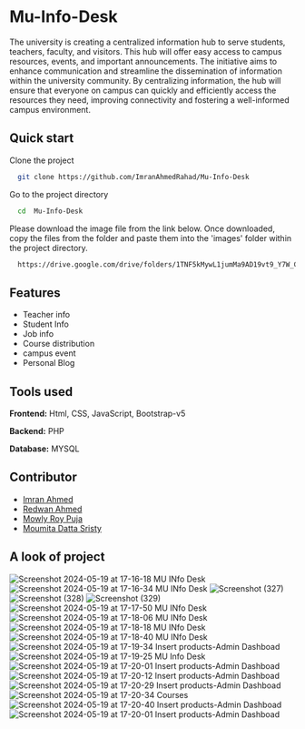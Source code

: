 # Mu-Info-Desk

The university is creating a centralized information hub to serve students, teachers, faculty, and visitors. This hub will offer easy access to campus resources, events, and important announcements. The initiative aims to enhance communication and streamline the dissemination of information within the university community. By centralizing information, the hub will ensure that everyone on campus can quickly and efficiently access the resources they need, improving connectivity and fostering a well-informed campus environment.

## Quick start

Clone the project

```bash
  git clone https://github.com/ImranAhmedRahad/Mu-Info-Desk
```

Go to the project directory

```bash
  cd  Mu-Info-Desk
```

Please download the image file from the link below. Once downloaded, copy the files from the folder and paste them into the 'images' folder within the project directory.

```bash
  https://drive.google.com/drive/folders/1TNF5kMywL1jumMa9AD19vt9_Y7W_C89g

```

## Features

- Teacher info
- Student Info
- Job info
- Course distribution
- campus event
- Personal Blog



## Tools used 

**Frontend:** Html, CSS, JavaScript, Bootstrap-v5

**Backend:** PHP

**Database:** MYSQL

## Contributor

- [Imran Ahmed ](https://github.com/ImranAhmedRahad)
- [Redwan Ahmed ](https://github.com/redwan-ahmed-n)
- [Mowly Roy Puja ](https://github.com/mowly421)
- [Moumita Datta Sristy ](https://github.com/moumita6256)


## A look of project
![Screenshot 2024-05-19 at 17-16-18 MU INfo Desk](https://github.com/ImranAhmedRahad/Mu-Info-Desk/assets/129501996/4411610b-000a-44d1-8189-f902792311ff)
![Screenshot 2024-05-19 at 17-16-34 MU INfo Desk](https://github.com/ImranAhmedRahad/Mu-Info-Desk/assets/129501996/f05fd66a-4ec3-4b5a-a15c-bd43d5dca21e)
![Screenshot (327)](https://github.com/ImranAhmedRahad/Mu-Info-Desk/assets/129501996/75daba32-73ae-4f7e-ac6d-1146af0bc391)
![Screenshot (328)](https://github.com/ImranAhmedRahad/Mu-Info-Desk/assets/129501996/125190e3-d78d-4c0c-ac91-331e3df50004)
![Screenshot (329)](https://github.com/ImranAhmedRahad/Mu-Info-Desk/assets/129501996/d5c9c37f-92eb-4db5-9385-3c08ce666ba6)
![Screenshot 2024-05-19 at 17-17-50 MU INfo Desk](https://github.com/ImranAhmedRahad/Mu-Info-Desk/assets/129501996/cdf2a84f-de55-4e1e-89aa-12e09c5aba4e)
![Screenshot 2024-05-19 at 17-18-06 MU INfo Desk](https://github.com/ImranAhmedRahad/Mu-Info-Desk/assets/129501996/5b7d0156-e9ac-4dd3-87a0-d4b0fe3b6572)
![Screenshot 2024-05-19 at 17-18-18 MU INfo Desk](https://github.com/ImranAhmedRahad/Mu-Info-Desk/assets/129501996/1a3f2747-6101-4748-8202-1d69a45b406b)
![Screenshot 2024-05-19 at 17-18-40 MU INfo Desk](https://github.com/ImranAhmedRahad/Mu-Info-Desk/assets/129501996/822e4cc4-0af7-49cb-a958-116abcb30300)
![Screenshot 2024-05-19 at 17-19-34 Insert products-Admin Dashboad](https://github.com/ImranAhmedRahad/Mu-Info-Desk/assets/129501996/d01867ca-3e6e-40e8-97a2-ee7a3d0eb718)
![Screenshot 2024-05-19 at 17-19-25 MU Info Desk](https://github.com/ImranAhmedRahad/Mu-Info-Desk/assets/129501996/27379b76-a0be-4333-af33-38109a3a9e2e)
![Screenshot 2024-05-19 at 17-20-01 Insert products-Admin Dashboad](https://github.com/ImranAhmedRahad/Mu-Info-Desk/assets/129501996/8e03a3f4-72dc-4ae8-9fb5-f9b37686771e)
![Screenshot 2024-05-19 at 17-20-12 Insert products-Admin Dashboad](https://github.com/ImranAhmedRahad/Mu-Info-Desk/assets/129501996/122602c5-8420-4362-94f6-ece30c31ae36)
![Screenshot 2024-05-19 at 17-20-29 Insert products-Admin Dashboad](https://github.com/ImranAhmedRahad/Mu-Info-Desk/assets/129501996/3bf3b671-bfc9-45a5-b946-578b3a03f457)
![Screenshot 2024-05-19 at 17-20-34 Courses](https://github.com/ImranAhmedRahad/Mu-Info-Desk/assets/129501996/29229a66-d394-476c-b767-64c7f9f0acf6)
![Screenshot 2024-05-19 at 17-20-40 Insert products-Admin Dashboad](https://github.com/ImranAhmedRahad/Mu-Info-Desk/assets/129501996/3c80286a-136a-4bdf-8cb8-05dac6bf5753)
![Screenshot 2024-05-19 at 17-20-01 Insert products-Admin Dashboad](https://github.com/ImranAhmedRahad/Mu-Info-Desk/assets/129501996/804d310d-4d57-4414-bc2d-780ff5877700)



